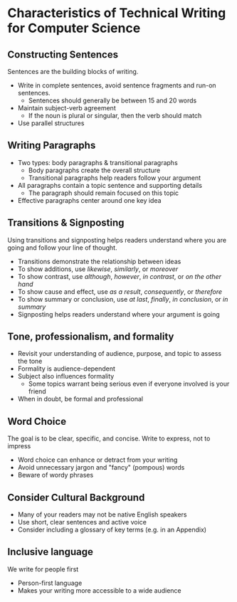 # Characteristics of Technical Writing for Computer Science

## Constructing Sentences

Sentences are the building blocks of writing.

- Write in complete sentences, avoid sentence fragments and run-on sentences.
  - Sentences should generally be between 15 and 20 words
- Maintain subject-verb agreement
  - If the noun is plural or singular, then the verb should match
- Use parallel structures

## Writing Paragraphs

- Two types: body paragraphs & transitional paragraphs
  - Body paragraphs create the overall structure
  - Transitional paragraphs help readers follow your argument
- All paragraphs contain a topic sentence and supporting details
  - The paragraph should remain focused on this topic
- Effective paragraphs center around one key idea

## Transitions & Signposting

Using transitions and signposting helps readers understand where you are going
and follow your line of thought.

- Transitions demonstrate the relationship between ideas
- To show additions, use _likewise_, _similarly_, or _moreover_
- To show contrast, use _although_, _however_, _in contrast_, or _on the other
  hand_
- To show cause and effect, use _as a result_, _consequently_, or _therefore_
- To show summary or conclusion, use _at last_, _finally_, _in conclusion_, or
  _in summary_
- Signposting helps readers understand where your argument is going

## Tone, professionalism, and formality

- Revisit your understanding of audience, purpose, and topic to assess the tone
- Formality is audience-dependent
- Subject also influences formality
  - Some topics warrant being serious even if everyone involved is your friend
- When in doubt, be formal and professional

## Word Choice

The goal is to be clear, specific, and concise. Write to express, not to impress

- Word choice can enhance or detract from your writing
- Avoid unnecessary jargon and "fancy" (pompous) words
- Beware of wordy phrases

## Consider Cultural Background

- Many of your readers may not be native English speakers
- Use short, clear sentences and active voice
- Consider including a glossary of key terms (e.g. in an Appendix)

## Inclusive language

We write for people first

- Person-first language
- Makes your writing more accessible to a wide audience
